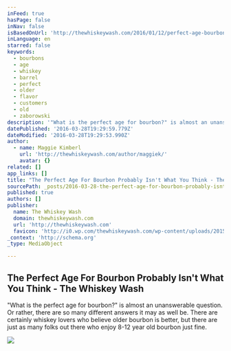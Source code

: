 ```yaml
---
inFeed: true
hasPage: false
inNav: false
isBasedOnUrl: 'http://thewhiskeywash.com/2016/01/12/perfect-age-bourbon-probably-isnt-think/'
inLanguage: en
starred: false
keywords:
  - bourbons
  - age
  - whiskey
  - barrel
  - perfect
  - older
  - flavor
  - customers
  - old
  - zaborowski
description: '"What is the perfect age for bourbon?" is almost an unanswerable question. Or rather, there are so many different answers it may as well be. There are certainly whiskey lovers who believe older bourbon is better, but there are just as many folks out there who enjoy 8-12 year old bourbon just fine.'
datePublished: '2016-03-28T19:29:59.779Z'
dateModified: '2016-03-28T19:29:53.990Z'
author:
  - name: Maggie Kimberl
    url: 'http://thewhiskeywash.com/author/maggiek/'
    avatar: {}
related: []
app_links: []
title: "The Perfect Age For Bourbon Probably Isn't What You Think - The Whiskey Wash"
sourcePath: _posts/2016-03-28-the-perfect-age-for-bourbon-probably-isnt-what-you-think-.md
published: true
authors: []
publisher:
  name: The Whiskey Wash
  domain: thewhiskeywash.com
  url: 'http://thewhiskeywash.com'
  favicon: 'http://i0.wp.com/thewhiskeywash.com/wp-content/uploads/2015/05/tww-logo-final_logo-only_color-5543ba00v1_site_icon.png?fit=192%2C192'
_context: 'http://schema.org'
_type: MediaObject

---
```

<article style=""><h1>The Perfect Age For Bourbon Probably Isn't What You Think - The Whiskey Wash</h1><p>"What is the perfect age for bourbon?" is almost an unanswerable question. Or rather, there are so many different answers it may as well be. There are certainly whiskey lovers who believe older bourbon is better, but there are just as many folks out there who enjoy 8-12 year old bourbon just fine.</p><img src="https://s3-us-west-2.amazonaws.com/the-grid-img/p/a8e5bf4917abe472c6317f894e2dc9d59d815b5a.jpg" /></article>